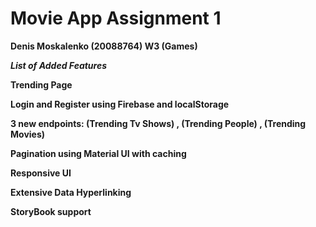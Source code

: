 # Movie App Assignment 1

**Denis Moskalenko (20088764) W3 (Games)**

**_List of Added Features_**

**Trending Page**

**Login and Register using Firebase and localStorage**

**3 new endpoints: (Trending Tv Shows) , (Trending People) , (Trending Movies)**

**Pagination using Material UI with caching**

**Responsive UI**

**Extensive Data Hyperlinking**

**StoryBook support**

